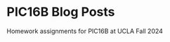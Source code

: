 # PIC16B Blog Posts 
Homework assignments for PIC16B at UCLA Fall 2024

[](https://calebjwilliams.github.io/quarto-blog/)
